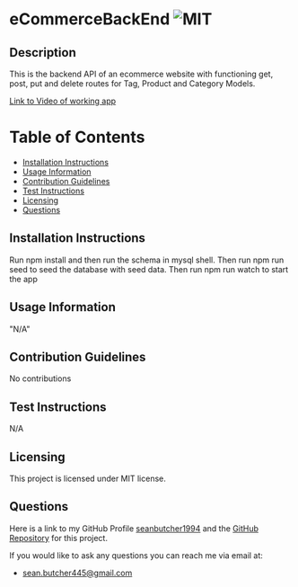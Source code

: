 # eCommerceBackEnd ![MIT](https://img.shields.io/badge/License-MIT-brightgreen)

  ## Description
  This is the backend API of an ecommerce website with functioning get, post, put and delete routes for Tag, Product and Category Models.

  [Link to Video of working app](#https://drive.google.com/file/d/18GHrn5OwXTgn-UE14SXxGvlNBE9EZfgJ/view)

  # Table of Contents
  - [Installation Instructions](#installation-instructions)
  - [Usage Information](#usage-information)
  - [Contribution Guidelines](#contribution-guidelines)
  - [Test Instructions](#test-instructions)
  - [Licensing](#licensing)
  - [Questions](#questions)
  
  ## Installation Instructions
  Run npm install and then run the schema in mysql shell. Then run npm run seed to seed the database with seed data. Then run npm run watch to start the app
  
  ## Usage Information
  "N/A"
  
  ## Contribution Guidelines
  No contributions
  
  ## Test Instructions
  N/A
  
  ## Licensing 
  This project is licensed under MIT license.
  
  ## Questions
  Here is a link to my GitHub Profile [seanbutcher1994](https://github.com/seanbutcher1994) and the [GitHub Repository](https://github.com/seanbutcher1994/eCommerceBackEnd) for this project.
  
  If you would like to ask any questions you can reach me via email at:
  - sean.butcher445@gmail.com
